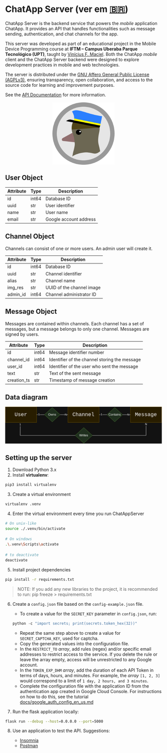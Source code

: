 # ChatApp Server (ver em [🇧🇷](../README.md))

ChatApp Server is the backend service that powers the *mobile* application ChatApp. It provides an API that handles functionalities such as message sending, authentication, and chat channels for the app.

This server was developed as part of an educational project in the Mobile Device Programming course at **IFTM – Campus Uberaba Parque Tecnológico (UPT)**, taught by [Vinícius F. Maciel](https://github.com/ViniciusFM). Both the ChatApp *mobile* client and the ChatApp Server backend were designed to explore development practices in mobile and web technologies.

The server is distributed under the [GNU Affero General Public License (AGPLv3)](../LICENSE), ensuring transparency, open collaboration, and access to the source code for learning and improvement purposes.

See the [API Documentation](api_docs_en_us.md) for more information.

<img src="../static/img/logo-pigeon.svg" style="display:block;width:200px;margin:16px auto;">

## User Object

| Attribute | Type  | Description            |
| --------- | ----- | ---------------------- |
| id        | int64 | Database ID            |
| uuid      | str   | User identifier        |
| name      | str   | User name              |
| email     | str   | Google account address |

## Channel Object

Channels can consist of one or more users. An admin user will create it.

| Attribute | Type  | Description               |
| --------- | ----- | ------------------------- |
| id        | int64 | Database ID               |
| uuid      | str   | Channel identifier        |
| alias     | str   | Channel name              |
| img\_res  | str   | UUID of the channel image |
| admin\_id | int64 | Channel administrator ID  |

## Message Object

Messages are contained within channels. Each channel has a set of messages, but a message belongs to only one channel. Messages are signed by users.

| Attribute    | Type  | Description                                   |
| ------------ | ----- | --------------------------------------------- |
| id           | int64 | Message identifier number                     |
| channel\_id  | int64 | Identifier of the channel storing the message |
| user\_id     | int64 | Identifier of the user who sent the message   |
| text         | str   | Text of the sent message                      |
| creation\_ts | str   | Timestamp of message creation                 |

## Data diagram

<img src="diagram.png">

## Setting up the server

1. Download Python 3.x
2. Install **virtualenv**:

```bash
pip3 install virtualenv
```

3. Create a virtual environment

```bash
virtualenv .venv
```

4. Enter the virtual environment every time you run ChatAppServer

```bash
# On unix-like
source ./.venv/bin/activate

# On windows
.\.venv\Scripts\activate

# to deactivate
deactivate
```

5. Install project dependencies

```bash
pip install -r requirements.txt
```

> NOTE: If you add any new libraries to the project, it is recommended to run: pip freeze > requirements.txt

6. Create a `config.json` file based on the `config-example.json` file.

   * To create a value for the `SECRET_KEY` parameter in `config.json`, run:

   ```python
   python -c "import secrets; print(secrets.token_hex(32))"
   ```

   * Repeat the same step above to create a value for `SECRET_CAPTCHA_KEY`, used for captcha.
   * Copy the generated values into the configuration file.
   * In the `RESTRICT_TO` *array*, add rules (regex) and/or specific email addresses to restrict access to the service. If you delete the rule or leave the array empty, access will be unrestricted to any Google account.
   * In the `TOKEN_EXP_DHM` *array*, add the duration of each API Token in terms of days, hours, and minutes. For example, the *array* `[1, 2, 3]` would correspond to a limit of `1 day, 2 hours, and 3 minutes`.
   * Complete the configuration file with the application ID from the authentication app created in Google Cloud Console. For instructions on how to do this, see the tutorial [docs/google\_auth\_config_en_us.md](google\_auth\_config_en_us.md)
7. Run the flask application locally:

```bash
flask run --debug --host=0.0.0.0 --port=5000
```

8. Use an application to test the API. Suggestions:

   * [Insomnia](https://insomnia.rest/download)
   * [Postman](https://www.postman.com/)
